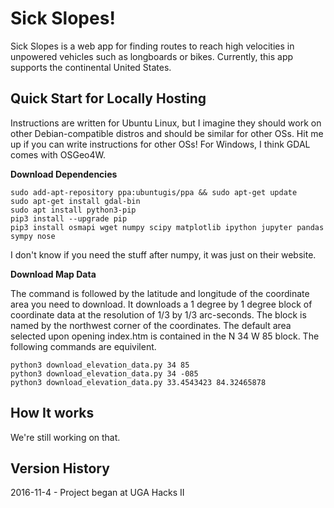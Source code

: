**Sick Slopes!**
============
Sick Slopes is a web app for finding routes to reach high velocities in unpowered vehicles such as longboards or bikes. Currently, this app supports the continental United States.

Quick Start for Locally Hosting
-------------------------------
Instructions are written for Ubuntu Linux, but I imagine they should work on other Debian-compatible distros and should be similar for other OSs. Hit me up if you can write instructions for other OSs! For Windows, I think GDAL comes with OSGeo4W.

**Download Dependencies**

    sudo add-apt-repository ppa:ubuntugis/ppa && sudo apt-get update
    sudo apt-get install gdal-bin
    sudo apt install python3-pip
    pip3 install --upgrade pip
    pip3 install osmapi wget numpy scipy matplotlib ipython jupyter pandas sympy nose

I don't know if you need the stuff after numpy, it was just on their website.

**Download Map Data**

The command is followed by the latitude and longitude of the coordinate area you
need to download. It downloads a 1 degree by 1 degree block of coordinate data
at the resolution of 1/3 by 1/3 arc-seconds. The block is named by the northwest
corner of the coordinates. The default area selected upon opening index.htm is
contained in the N 34 W 85 block. The following commands are equivilent.

    python3 download_elevation_data.py 34 85
    python3 download_elevation_data.py 34 -085
    python3 download_elevation_data.py 33.4543423 84.32465878

How It works
------------

We're still working on that.

Version History
---------------
2016-11-4 - Project began at UGA Hacks II


